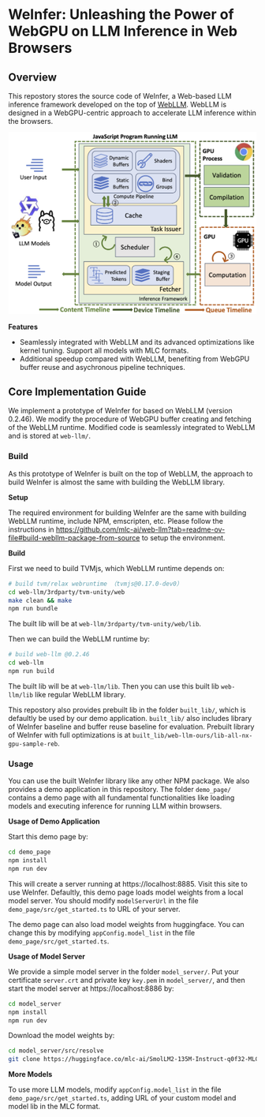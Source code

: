 # WeInfer: Unleashing the Power of WebGPU on LLM Inference in Web Browsers

## Overview

This repostory stores the source code of WeInfer, a Web-based LLM inference framework developed on the top of [WebLLM](https://github.com/mlc-ai/web-llm). WebLLM is designed in a WebGPU-centric approach to accelerate LLM inference within the browsers.

![Overview](docs/framework_overview.png)

**Features**

- Seamlessly integrated with WebLLM and its advanced optimizations like kernel tuning. Support all models with MLC formats.
- Additional speedup compared with WebLLM, benefiting from WebGPU buffer reuse and asychronous pipeline techniques.

## Core Implementation Guide

We implement a prototype of WeInfer for based on WebLLM (version 0.2.46). We modify the procedure of WebGPU buffer creating and fetching of the WebLLM runtime. Modified code is seamlessly integrated to WebLLM and is stored at `web-llm/`.

### Build

As this prototype of WeInfer is built on the top of WebLLM, the approach to build WeInfer is almost the same with building the WebLLM library.

**Setup**

The required environment for building WeInfer are the same with building WebLLM runtime, include NPM, emscripten, etc. Please follow the instructions in https://github.com/mlc-ai/web-llm?tab=readme-ov-file#build-webllm-package-from-source to setup the environment.

**Build**

First we need to build TVMjs, which WebLLM runtime depends on:

```bash
# build tvm/relax webruntime （tvmjs@0.17.0-dev0）
cd web-llm/3rdparty/tvm-unity/web
make clean && make
npm run bundle
```

The built lib will be at `web-llm/3rdparty/tvm-unity/web/lib`.

Then we can build the WebLLM runtime by:

```bash
# build web-llm @0.2.46
cd web-llm
npm run build
```

The built lib will be at `web-llm/lib`. Then you can use this built lib `web-llm/lib` like regular WebLLM library.

This repostory also provides prebuilt lib in the folder `built_lib/`, which is defaultly be used by our demo application. `built_lib/` also includes library of WeInfer baseline and buffer reuse baseline for evaluation. Prebuilt library of WeInfer with full optimizations is at `built_lib/web-llm-ours/lib-all-nx-gpu-sample-reb`.

### Usage

You can use the built WeInfer library like any other NPM package. We also provides a demo application in this repository. The folder `demo_page/` contains a demo page with all fundamental functionalities like loading models and executing inference for running LLM within browsers. 

**Usage of Demo Application**

Start this demo page by:

```bash
cd demo_page
npm install
npm run dev
```
This will create a server running at https://localhost:8885. Visit this site to use WeInfer. Defaultly, this demo page loads model weights from a local model server. You should modify `modelServerUrl` in the file `demo_page/src/get_started.ts` to URL of your server. 

The demo page can also load model weights from huggingface. You can change this by modifying `appConfig.model_list` in the file `demo_page/src/get_started.ts`.


**Usage of Model Server**

We provide a simple model server in the folder `model_server/`. Put your certificate `server.crt` and private key `key.pem` in `model_server/`, and then start the model server at https://localhost:8886 by:
```bash
cd model_server
npm install
npm run dev
```

Download the model weights by:
```bash
cd model_server/src/resolve
git clone https://huggingface.co/mlc-ai/SmolLM2-135M-Instruct-q0f32-MLC
```
**More Models**

To use more LLM models, modify `appConfig.model_list` in the file `demo_page/src/get_started.ts`, adding URL of your custom model and model lib in the MLC format.